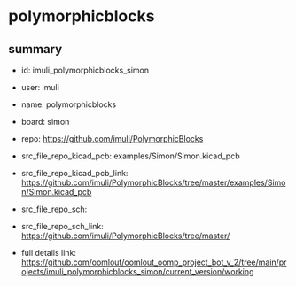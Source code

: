 # polymorphicblocks
 
## summary 
* id: imuli_polymorphicblocks_simon
* user: imuli
* name: polymorphicblocks
* board: simon
* repo: https://github.com/imuli/PolymorphicBlocks
* src_file_repo_kicad_pcb: examples/Simon/Simon.kicad_pcb
* src_file_repo_kicad_pcb_link: https://github.com/imuli/PolymorphicBlocks/tree/master/examples/Simon/Simon.kicad_pcb


* src_file_repo_sch: 
* src_file_repo_sch_link: https://github.com/imuli/PolymorphicBlocks/tree/master/
* full details link: https://github.com/oomlout/oomlout_oomp_project_bot_v_2/tree/main/projects/imuli_polymorphicblocks_simon/current_version/working  







